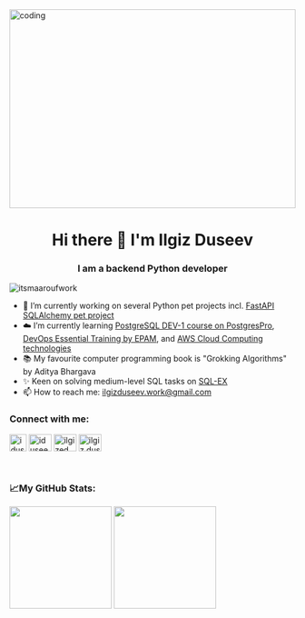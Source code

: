 <img style="object-fit: cover;" src="https://github.com/iduseev/iduseev/blob/main/Black_Widow_Reboots_War_Machine_s_Armor_Iron_Man_2_2010_4K_Ultra.gif" alt="coding" width="100%" height="350"/> 
<h1 align="center">Hi there 👋 I'm Ilgiz Duseev</h1>
<h3 align="center">I am a backend Python developer</h3>

<p align="left"> <img src="https://komarev.com/ghpvc/?username=iduseev&label=Profile%20views&color=0e75b6&style=flat" alt="itsmaaroufwork" /> </p>

- 🐶 I’m currently working on several Python pet projects incl. [FastAPI SQLAlchemy pet project](https://github.com/iduseev/fastapi_sqlalchemy_project)
- ☁️ I’m currently learning [PostgreSQL DEV-1 course on PostgresPro](https://postgrespro.ru/education/courses/DEV1), [DevOps Essential Training by EPAM](https://training.epam.com/en/training/4006), and [AWS Cloud Computing technologies](https://explore.skillbuilder.aws/learn/course/external/view/elearning/134/aws-cloud-practitioner-essentials)
- 📚 My favourite computer programming book is "Grokking Algorithms" by Aditya Bhargava
- ✨ Keen on solving medium-level SQL tasks on [SQL-EX](https://sql-ex.ru/learn_exercises.php)
- 📫 How to reach me: ilgizduseev.work@gmail.com

<h3 align="left">Connect with me:</h3>
<p align="left">
<a href="https://t.me/iduseev" target="blank"><img align="center" src="https://upload.wikimedia.org/wikipedia/commons/8/83/Telegram_2019_Logo.svg" alt="iduseev" height="30" width="30" /></a>
<a href="https://linkedin.com/in/iduseev" target="blank"><img align="center" src="https://raw.githubusercontent.com/rahuldkjain/github-profile-readme-generator/master/src/images/icons/Social/linked-in-alt.svg" alt="iduseev" height="30" width="40" /></a>
<a href="https://x.com/ilgized" target="blank"><img align="center" src="https://raw.githubusercontent.com/rahuldkjain/github-profile-readme-generator/master/src/images/icons/Social/twitter.svg" alt="ilgized" height="30" width="40" /></a>
<a href="https://www.facebook.com/ilgiz.duseev/" target="blank"><img align="center" src="https://raw.githubusercontent.com/rahuldkjain/github-profile-readme-generator/master/src/images/icons/Social/facebook.svg" alt="ilgiz.duseev" height="30" width="40" /></a>
</p>

&nbsp;
<h3 align="left">📈My GitHub Stats:</h3>
<p>
  <img height="180em" src="https://github-readme-stats.vercel.app/api?username=iduseev&show_icons=true&hide_rank=true&hide_border=true&count_private=true&include_all_commits=true&theme=transparent)" />
  <img height="180em" src="https://github-readme-stats.vercel.app/api/top-langs/?username=iduseev&exclude_repo=PyOpenRPA,Changellenge,edX&show_icons=true&hide_border=true&layout=compact&langs_count=8&theme=transparent"/>
</p>

<!--START_SECTION:waka-->
<!--END_SECTION:waka-->

<!--[![Ilgiz Duseev's wakatime stats](https://github-readme-stats.vercel.app/api/wakatime?username=iduseev)](https://github.com/anuraghazra/github-readme-stats)-->

<!--
**iduseev/iduseev** is a ✨ _special_ ✨ repository because its `README.md` (this file) appears on your GitHub profile.

Here are some ideas to get you started:

- 👯 I’m looking to collaborate on ...
- 🤔 I’m looking for help with ...
- 💬 Ask me about ...


- ⚡ Fun fact: ...
-->

